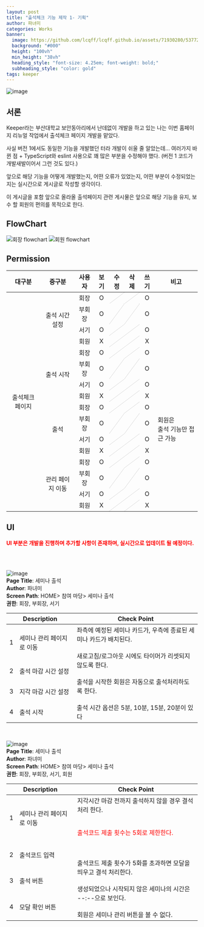 ```yaml
---
layout: post
title: "출석체크 기능 제작 1- 기획"
author: 파녀미
categories: Works
banner:
  image: https://github.com/lcqff/lcqff.github.io/assets/71930280/537723bc-fa2b-4642-9747-d9574c43316d
  background: "#000"
  height: "100vh"
  min_height: "38vh"
  heading_style: "font-size: 4.25em; font-weight: bold;"
  subheading_style: "color: gold"
tags: keeper
---
```


<style>
  .imageRow {
    display:flex;
    margin: 20px 0;
  }
  .captionedImg {
    display: grid;
    align-content: flex-end;
    margin: 0 20px;
    text-align:center;
    font-size: 12px;
    color:gray;
  }
  .slash {
  background: url('data:image/svg+xml;utf8,<svg xmlns="http://www.w3.org/2000/svg"><line x1="0" y1="100%" x2="100%" y2="0" stroke="lightGray" /></svg>');
}
</style>

![image](https://github.com/lcqff/lcqff.github.io/assets/71930280/537723bc-fa2b-4642-9747-d9574c43316d)

## 서론

Keeper라는 부산대학교 보안동아리에서 난데없이 개발을 하고 있는 나는 이번 홈페이지 리뉴얼 작업에서 출석체크 페이지 개발을 맡았다.<br/>

사실 버전 1에서도 동일한 기능을 개발했던 터라 개발이 쉬울 줄 알았는데... 여러가지 바뀐 점 + TypeScript와 eslint 사용으로 꽤 많은 부분을 수정해야 했다. (버전 1 코드가 개발새발이어서 그런 것도 있다.)

앞으로 해당 기능을 어떻게 개발했는지, 어떤 오류가 있었는지, 어떤 부분이 수정되었는지는 실시간으로 게시글로 작성할 생각이다. <br/>

이 게시글을 포함 앞으로 올라올 출석페이지 관련 게시물은 앞으로 해당 기능을 유지, 보수 할 회원의 편의를 목적으로 한다.

## FlowChart

![회장 flowchart](https://github.com/lcqff/lcqff.github.io/assets/71930280/dfd94d49-7b43-40d8-a5ef-7a2e4dce7cb5)
![회원 flowchart](https://github.com/lcqff/lcqff.github.io/assets/71930280/0b619336-fec6-4e3a-ba5c-387107e607da)

## Permission

<table style="text-align: center; display:center;">
    <thead>
        <tr>
            <th style="text-align: center;">대구분</th>
            <th style="text-align: center;">중구분</th>
            <th style="text-align: center;">사용자</th>
            <th style="text-align: center;">보기</th>
            <th style="text-align: center;">수정</th>
            <th style="text-align: center;">삭제</th>
            <th style="text-align: center;">쓰기</th>
            <th style="text-align: center;">비고</th>
        </tr>
    </thead>
    <tbody>
        <tr>
            <td rowspan=16>출석체크 페이지</td>
            <td rowspan=4>출석 시간 설정</td>
            <td>회장</td>
            <td>O</td>
            <td class="slash"></td>
            <td class="slash"></td>
            <td >O</td>
            <td rowspan=4></td>
        </tr>      
        <tr>
            <td>부회장</td>
            <td>O</td>
            <td class="slash"></td>
            <td class="slash"></td>
            <td>O</td>
        </tr>  
        <tr>
            <td>서기</td>
            <td>O</td>
            <td class="slash"></td>
            <td class="slash"></td>
            <td>O</td>
        </tr>
        <tr>
            <td>회원</td>
            <td>X</td>
            <td class="slash"></td>
            <td class="slash"></td>
            <td>X</td>
        </tr>
        <tr>
            <td rowspan=4>출석 시작</td>
            <td>회장</td>
            <td>O</td>
            <td class="slash"></td>
            <td class="slash"></td>
            <td>O</td>
            <td rowspan=4></td>
        </tr>      
        <tr>
            <td>부회장</td>
            <td>O</td>
            <td class="slash"></td>
            <td class="slash"></td>
            <td>O</td>
        </tr>  
        <tr>
            <td>서기</td>
            <td>O</td>
            <td class="slash"></td>
            <td class="slash"></td>
            <td>O</td>
        </tr>
        <tr>
            <td>회원</td>
            <td>X</td>
            <td class="slash"></td>
            <td class="slash"></td>
            <td>X</td>
        </tr>
        <tr>
            <td rowspan=4>출석</td>
            <td>회장</td>
            <td>O</td>
            <td class="slash"></td>
            <td class="slash"></td>
            <td>O</td>
            <td rowspan=4 style="text-align: left;">회원은<br/> 출석 기능만 접근 가능</td>
        </tr>      
        <tr>
            <td>부회장</td>
            <td>O</td>
            <td class="slash"></td>
            <td class="slash"></td>
            <td>O</td>
        </tr>  
        <tr>
            <td>서기</td>
            <td>O</td>
            <td class="slash"></td>
            <td class="slash"></td>
            <td>O</td>
        </tr>
        <tr>
            <td>회원</td>
            <td>X</td>
            <td class="slash"></td>
            <td class="slash"></td>
            <td>X</td>
        </tr>
        <tr>
            <td rowspan=4>관리 페이지 이동</td>
            <td>회장</td>
            <td>O</td>
            <td class="slash"></td>
            <td class="slash"></td>
            <td>O</td>
            <td rowspan=4></td>
        </tr>      
        <tr>
            <td>부회장</td>
            <td>O</td>
            <td class="slash"></td>
            <td class="slash"></td>
            <td>O</td>
        </tr>  
        <tr>
            <td>서기</td>
            <td>O</td>
            <td class="slash"></td>
            <td class="slash"></td>
            <td>O</td>
        </tr>
        <tr>
            <td>회원</td>
            <td>X</td>
            <td class="slash"></td>
            <td class="slash"></td>
            <td>X</td>
        </tr>
    </tbody>
</table>

## UI

<p style="color:red; font-weight: bold;">UI 부분은 개발을 진행하며 추가할 사항이 존재하며, 실시간으로 업데이트 될 예정이다.</p>
<br/>
<br/>

![image](https://github.com/lcqff/lcqff.github.io/assets/71930280/d67a39eb-f98d-4172-96a5-8a332ced111a)
<br/>
**Page Title**: 세미나 출석<br/>
**Author**: 파녀미<br/>
**Screen Path**: HOME> 참여 마당> 세미나 출석<br/>
**권한**: 회장, 부회장, 서기<br/>

<table>
  <thead >
    <th colspan=2 style="text-align: center;">Description</th>
    <th style="text-align: center;">Check Point</th>
  </thead>
  <tbody>
    <tr>
      <td>1</td>
      <td>세미나 관리 페이지로 이동</td>
      <td rowspan=4>좌측에 예정된 세미나 카드가, 우측에 종료된 세미나 카드가 배치된다.<br/><br/>
새로고침/로그아웃 시에도 타이머가 리셋되지 않도록 한다.<br/><br/>
출석을 시작한 회원은 자동으로 출석처리하도록 한다.<br/><br/>
출석 시간 옵션은 5분, 10분, 15분, 20분이 있다</td>

  </tr>
  <tr>
    <td>2</td>
    <td>출석 마감 시간 설정</td>
  </tr>
  <tr>
    <td>3</td>
    <td>지각 마감 시간 설정</td>
  </tr>
  <tr>
    <td>4</td>
    <td>출석 시작</td>
  </tr>

  </tbody>
</table>

<br/>

![image](https://github.com/lcqff/lcqff.github.io/assets/71930280/451f8040-761a-4946-9cf4-325ff0a29922)
<br/>
**Page Title**: 세미나 출석<br/>
**Author**: 파녀미<br/>
**Screen Path**: HOME> 참여 마당> 세미나 출석<br/>
**권한**: 회장, 부회장, 서기, 회원<br/>

<table>
  <thead >
    <th colspan=2 style="text-align: center;">Description</th>
    <th style="text-align: center;">Check Point</th>
  </thead>
  <tbody>
    <tr>
      <td>1</td>
      <td>세미나 관리 페이지로 이동</td>
      <td rowspan=4>지각시간 마감 전까지 출석하지 않을 경우 결석처리 한다.<br/><br/>
<p style="color:red;">출석코드 제출 횟수는 5회로 제한한다.</p><br/><br/>
출석코드 제출 횟수가 5화를 초과하면 모달을 띄우고 결석 처리한다.<br/><br/>
생성되었으나 시작되지 않은 세미나의 시간은 --:--으로 보인다.<br/><br/>
회원은 세미나 관리 버튼을 볼 수 없다.
</td>

  </tr>
  <tr>
    <td>2</td>
    <td>출석코드 입력</td>
  </tr>
  <tr>
    <td>3</td>
    <td>출석 버튼</td>
  </tr>
    <tr>
    <td>4</td>
    <td>모달 확인 버튼</td>
  </tr>
  </tbody>
</table>
